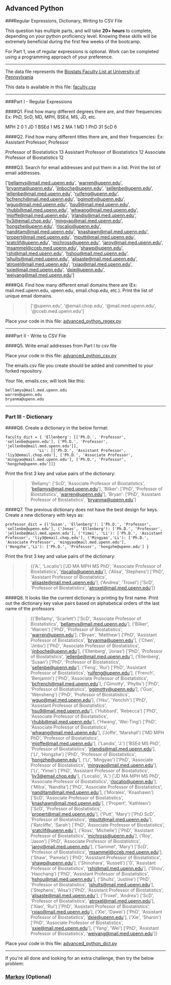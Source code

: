 ## Advanced Python    

###Regular Expressions, Dictionary, Writing to CSV File  

This question has multiple parts, and will take **20+ hours** to complete, depending on your python proficiency level.  Knowing these skills will be extremely beneficial during the first few weeks of the bootcamp.

For Part 1, use of regular expressions is optional.  Work can be completed using a programming approach of your preference. 

---

The data file represents the [Biostats Faculty List at University of Pennsylvania](http://www.med.upenn.edu/cceb/biostat/faculty.shtml)

This data is available in this file:  [faculty.csv](python/faculty.csv)

--- 

###Part I - Regular Expressions  


####Q1. Find how many different degrees there are, and their frequencies: Ex:  PhD, ScD, MD, MPH, BSEd, MS, JD, etc.

>> 
MPH      2
0        1
JD       1
BSEd     1
MS       2
MA       1
MD       1
PhD     31
ScD      6


####Q2. Find how many different titles there are, and their frequencies:  Ex:  Assistant Professor, Professor

>>
Professor of Biostatistics              13
Assistant Professor of Biostatistics    12
Associate Professor of Biostatistics    12


####Q3. Search for email addresses and put them in a list.  Print the list of email addresses.

>> 
['bellamys@mail.med.upenn.edu', 'warren@upenn.edu', 'bryanma@upenn.edu', 'jinboche@upenn.edu', 'sellenbe@upenn.edu', 'jellenbe@mail.med.upenn.edu', 'ruifeng@upenn.edu', 'bcfrench@mail.med.upenn.edu', 'pgimotty@upenn.edu', 'wguo@mail.med.upenn.edu', 'hsu9@mail.med.upenn.edu', 'rhubb@mail.med.upenn.edu', 'whwang@mail.med.upenn.edu', 'mjoffe@mail.med.upenn.edu', 'jrlandis@mail.med.upenn.edu', 'liy3@email.chop.edu', 'mingyao@mail.med.upenn.edu', 'hongzhe@upenn.edu', 'rlocalio@upenn.edu', 'nanditam@mail.med.upenn.edu', 'knashawn@mail.med.upenn.edu', 'propert@mail.med.upenn.edu', 'mputt@mail.med.upenn.edu', 'sratclif@upenn.edu', 'michross@upenn.edu', 'jaroy@mail.med.upenn.edu', 'msammel@cceb.med.upenn.edu', 'shawp@upenn.edu', 'rshi@mail.med.upenn.edu', 'hshou@mail.med.upenn.edu', 'jshults@mail.med.upenn.edu', 'alisaste@mail.med.upenn.edu', 'atroxel@mail.med.upenn.edu', 'rxiao@mail.med.upenn.edu', 'sxie@mail.med.upenn.edu', 'dxie@upenn.edu', 'weiyang@mail.med.upenn.edu']


####Q4. Find how many different email domains there are (Ex:  mail.med.upenn.edu, upenn.edu, email.chop.edu, etc.).  Print the list of unique email domains.

>> ['@upenn.edu', '@email.chop.edu', '@mail.med.upenn.edu', '@cceb.med.upenn.edu']

Place your code in this file: [advanced_python_regex.py](python/advanced_python_regex.py)

---

###Part II - Write to CSV File

####Q5.  Write email addresses from Part I to csv file

Place your code in this file: [advanced_python_csv.py](python/advanced_python_csv.py)

The emails.csv file you create should be added and committed to your forked repository.

Your file, emails.csv, will look like this:
```
bellamys@mail.med.upenn.edu
warren@upenn.edu
bryanma@upenn.edu
```

---

### Part III - Dictionary

####Q6.  Create a dictionary in the below format:
```
faculty_dict = { 'Ellenberg': [['Ph.D.', 'Professor', 'sellenbe@upenn.edu'], ['Ph.D.', 'Professor', 'jellenbe@mail.med.upenn.edu']],
              'Li': [['Ph.D.', 'Assistant Professor', 'liy3@email.chop.edu'], ['Ph.D.', 'Associate Professor', 'mingyao@mail.med.upenn.edu'], ['Ph.D.', 'Professor', 'hongzhe@upenn.edu']]}
```
Print the first 3 key and value pairs of the dictionary:

>> 'Bellamy': ['ScD',
  'Associate Professor of Biostatistics',
  'bellamys@mail.med.upenn.edu'],
 'Bilker': ['PhD', 'Professor of Biostatistics', 'warren@upenn.edu'],
 'Bryan': ['PhD', 'Assistant Professor of Biostatistics', 'bryanma@upenn.edu']

####Q7.  The previous dictionary does not have the best design for keys.  Create a new dictionary with keys as:

```
professor_dict = {('Susan', 'Ellenberg'): ['Ph.D.', 'Professor', 'sellenbe@upenn.edu'], ('Jonas', 'Ellenberg'): ['Ph.D.', 'Professor', 'jellenbe@mail.med.upenn.edu'], ('Yimei', 'Li'): ['Ph.D.', 'Assistant Professor', 'liy3@email.chop.edu'], ('Mingyao','Li'): ['Ph.D.', 'Associate Professor', 'mingyao@mail.med.upenn.edu'], ('Hongzhe','Li'): ['Ph.D.', 'Professor', 'hongzhe@upenn.edu'] }
```

Print the first 3 key and value pairs of the dictionary:

>> {('A.', 'Localio') ['JD MA MPH MS PhD', 'Associate Professor of Biostatistics', 'rlocalio@upenn.edu'],
('Alisa', 'Stephens') ['PhD', 'Assistant Professor of Biostatistics', 'alisaste@mail.med.upenn.edu'],
('Andrea', 'Troxel') ['ScD', 'Professor of Biostatistics', 'atroxel@mail.med.upenn.edu']}

####Q8.  It looks like the current dictionary is printing by first name.  Print out the dictionary key value pairs based on alphabetical orders of the last name of the professors

>> {('Bellamy', 'Scarlett') ['ScD', 'Associate Professor of Biostatistics', 'bellamys@mail.med.upenn.edu'],
('Bilker', 'Warren') ['PhD', 'Professor of Biostatistics', 'warren@upenn.edu'],
('Bryan', 'Matthew') ['PhD', 'Assistant Professor of Biostatistics', 'bryanma@upenn.edu'],
('Chen', 'Jinbo') ['PhD', 'Associate Professor of Biostatistics', 'jinboche@upenn.edu'],
('Ellenberg', 'Jonas') ['PhD', 'Professor of Biostatistics', 'jellenbe@mail.med.upenn.edu'],
('Ellenberg', 'Susan') ['PhD', 'Professor of Biostatistics', 'sellenbe@upenn.edu'],
('Feng', 'Rui') ['PhD', 'Assistant Professor of Biostatistics', 'ruifeng@upenn.edu'],
('French', 'Benjamin') ['PhD', 'Associate Professor of Biostatistics', 'bcfrench@mail.med.upenn.edu'],
('Gimotty', 'Phyllis') ['PhD', 'Professor of Biostatistics', 'pgimotty@upenn.edu'],
('Guo', 'Wensheng') ['PhD', 'Professor of Biostatistics', 'wguo@mail.med.upenn.edu'],
('Hsu', 'Yenchih') ['PhD', 'Assistant Professor of Biostatistics', 'hsu9@mail.med.upenn.edu'],
('Hubbard', 'Rebecca') ['PhD', 'Associate Professor of Biostatistics', 'rhubb@mail.med.upenn.edu'],
('Hwang', 'Wei-Ting') ['PhD', 'Associate Professor of Biostatistics', 'whwang@mail.med.upenn.edu'],
('Joffe', 'Marshall') ['MD MPH PhD', 'Professor of Biostatistics', 'mjoffe@mail.med.upenn.edu'],
('Landis', 'J.') ['BSEd MS PhD', 'Professor of Biostatistics', 'jrlandis@mail.med.upenn.edu'],
('Li', 'Hongzhe') ['PhD', 'Professor of Biostatistics', 'hongzhe@upenn.edu'],
('Li', 'Mingyao') ['PhD', 'Associate Professor of Biostatistics', 'mingyao@mail.med.upenn.edu'],
('Li', 'Yimei') ['PhD', 'Assistant Professor of Biostatistics', 'liy3@email.chop.edu'],
('Localio', 'A.') ['JD MA MPH MS PhD', 'Associate Professor of Biostatistics', 'rlocalio@upenn.edu'],
('Mitra', 'Nandita') ['PhD', 'Associate Professor of Biostatistics', 'nanditam@mail.med.upenn.edu'],
('Morales', 'Knashawn') ['ScD', 'Associate Professor of Biostatistics', 'knashawn@mail.med.upenn.edu'],
('Propert', 'Kathleen') ['ScD', 'Professor of Biostatistics', 'propert@mail.med.upenn.edu'],
('Putt', 'Mary') ['PhD ScD', 'Professor of Biostatistics', 'mputt@mail.med.upenn.edu'],
('Ratcliffe', 'Sarah') ['PhD', 'Associate Professor of Biostatistics', 'sratclif@upenn.edu'],
('Ross', 'Michelle') ['PhD', 'Assistant Professor of Biostatistics', 'michross@upenn.edu'],
('Roy', 'Jason') ['PhD', 'Associate Professor of Biostatistics', 'jaroy@mail.med.upenn.edu'],
('Sammel', 'Mary') ['ScD', 'Professor of Biostatistics', 'msammel@cceb.med.upenn.edu'],
('Shaw', 'Pamela') ['PhD', 'Assistant Professor of Biostatistics', 'shawp@upenn.edu'],
('Shinohara', 'Russell') ['0', 'Assistant Professor of Biostatistics', 'rshi@mail.med.upenn.edu'],
('Shou', 'Haochang') ['PhD', 'Assistant Professor of Biostatistics', 'hshou@mail.med.upenn.edu'],
('Shults', 'Justine') ['PhD', 'Professor of Biostatistics', 'jshults@mail.med.upenn.edu'],
('Stephens', 'Alisa') ['PhD', 'Assistant Professor of Biostatistics', 'alisaste@mail.med.upenn.edu'],
('Troxel', 'Andrea') ['ScD', 'Professor of Biostatistics', 'atroxel@mail.med.upenn.edu'],
('Xiao', 'Rui') ['PhD', 'Assistant Professor of Biostatistics', 'rxiao@mail.med.upenn.edu'],
('Xie', 'Dawei') ['PhD', 'Assistant Professor of Biostatistics', 'dxie@upenn.edu'],
('Xie', 'Sharon') ['PhD', 'Associate Professor of Biostatistics', 'sxie@mail.med.upenn.edu'],
('Yang', 'Wei') ['PhD', 'Assistant Professor of Biostatistics', 'weiyang@mail.med.upenn.edu']}

Place your code in this file: [advanced_python_dict.py](python/advanced_python_dict.py)

--- 

If you're all done and looking for an extra challenge, then try the below problem:  

### [Markov](python/markov.py) (Optional)

